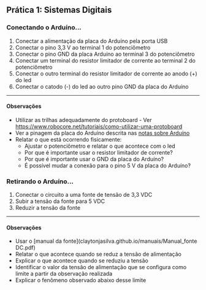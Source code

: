 ## Prática 1: Sistemas Digitais

### Conectando o Arduíno...
1. Conectar a alimentação da placa do Arduíno pela porta USB
2. Conectar o pino 3,3 V ao terminal 1 do potenciômetro
3. Conectar o pino GND da placa Arduíno ao terminal 3 do potenciômetro
4. Conectar um terminal do resistor limitador de corrente ao terminal 2 do potenciômetro
5. Conectar o outro terminal do resistor limitador de corrente ao anodo (+) do led
6. Conectar o catodo (-) do led ao outro pino GND da placa do Arduíno
--------------------------------
#### Observações
+ Utilizar as trilhas adequadamente do protoboard - Ver <https://www.robocore.net/tutoriais/como-utilizar-uma-protoboard>
+ Ver a pinagem da placa do Arduíno descrita nas [notas sobre Arduíno](claytonjasilva.github.io/arduino/arduino_1.pdf)
+ Relatar o que está ocorrendo fisicamente:  
  + Ajustar o potenciômetro e relatar o que acontece com o led
  + Por que é importante usar o resistor limitador de corrente?
  + Por que é importante usar o GND da placa do Arduíno?
  + É possível mudar a conexão para o pino 5 V da placa do Arduíno?

### Retirando o Arduíno...
1. Conectar o circuito a uma fonte de tensão de 3,3 VDC
2. Subir a tensão da fonte para 5 VDC
3. Reduzir a tensão da fonte
-----------------------------------------
#### Observações
+ Usar o [manual da fonte](claytonjasilva.github.io/manuais/Manual_fonte DC.pdf)
+ Relatar o que acontece quando se reduz a tensão de alimentação
+ Explicar o que acontece quando se reduziu a tensão
+ Identificar o valor da tensão de alimentação que se configura como limite a partir da observação realizada
+ Explicar o fenômeno observado abaixo desse limite  
